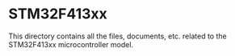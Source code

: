 # STM32F413xx

This directory contains all the files, documents, etc. related to the 
STM32F413xx microcontroller model.

